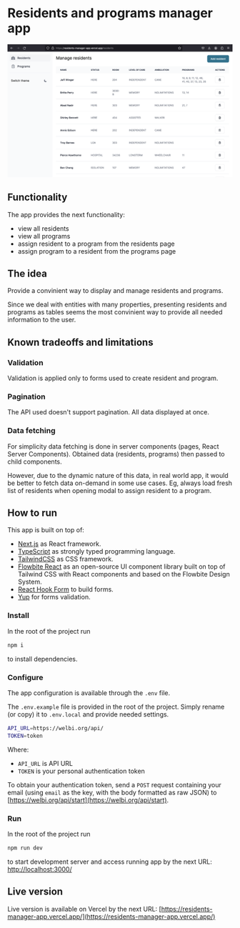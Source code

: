 # Residents and programs manager app

![app iamge](/docs/app.png)

## Functionality

The app provides the next functionality:

- view all residents
- view all programs
- assign resident to a program from the residents page
- assign program to a resident from the programs page

## The idea

Provide a convinient way to display and manage residents and programs.

Since we deal with entities with many properties, presenting residents and programs as tables seems the most convinient way to provide all needed information to the user.

## Known tradeoffs and limitations

### Validation

Validation is applied only to forms used to create resident and program.

### Pagination

The API used doesn't support pagination. All data displayed at once.

### Data fetching

For simplicity data fetching is done in server components (pages, React Server Components). Obtained data (residents, programs) then passed to child components.

However, due to the dynamic nature of this data, in real world app, it would be better to fetch data on-demand in some use cases. Eg, always load fresh list of residents when opening modal to assign resident to a program.

## How to run

This app is built on top of:

- [Next.js](https://nextjs.org/) as React framework.
- [TypeScript](https://www.typescriptlang.org/) as strongly typed programming language.
- [TailwindCSS](https://tailwindcss.com/) as CSS framework.
- [Flowbite React](https://flowbite-react.com/) as an open-source UI component library built on top of Tailwind CSS with React components and based on the Flowbite Design System.
- [React Hook Form](https://react-hook-form.com/) to build forms.
- [Yup](https://github.com/jquense/yup) for forms validation.

### Install

In the root of the project run

```sh
npm i
```

to install dependencies.

### Configure

The app configuration is available through the `.env` file.

The `.env.example` file is provided in the root of the project. Simply rename (or copy) it to `.env.local` and provide needed settings.

```sh
API_URL=https://welbi.org/api/
TOKEN=token
```

Where:

- `API_URL` is API URL
- `TOKEN` is your personal authentication token

To obtain your authentication token, send a `POST` request containing your email (using `email` as the key, with the body formatted as raw JSON) to [https://welbi.org/api/start](https://welbi.org/api/start).

### Run

In the root of the project run

```sh
npm run dev
```

to start development server and access running app by the next URL: [http://localhost:3000/](http://localhost:3000/)

## Live version

Live version is available on Vercel by the next URL: [https://residents-manager-app.vercel.app/](https://residents-manager-app.vercel.app/)
